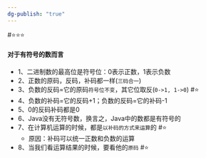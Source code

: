 ```yaml
---
dg-publish: "true"
---
```

#⭐️⭐️⭐️  
#### 对于有符号的数而言
- 1、二进制数的最高位是符号位：0表示正数，1表示负数
- 2、正数的原码，反码，补码都一样(`三码合一`)
- 3、负数的反码=它的原码`符号位不变`，其它位取反(`0->1, 1->0`) #⭐️ 
- 4、负数的补码=它的反码+1；负数的反码=它的补码-1
- 5、0的反码补码都是0 
- 6、Java没有无符号数，换言之，Java中的数都是有符号的
- 7、在计算机运算的时候，都是`以补码的方式来运算`的 #⭐️ 
	- 原因：补码可以统一正数和负数的运算
- 8、当我们看运算结果的时候，要看他的`原码` #⭐️